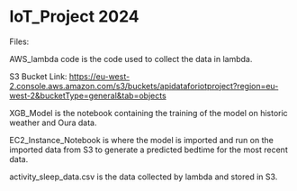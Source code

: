 # IoT_Project 2024

Files:

AWS_lambda code is the code used to collect the data in lambda.

S3 Bucket Link: https://eu-west-2.console.aws.amazon.com/s3/buckets/apidataforiotproject?region=eu-west-2&bucketType=general&tab=objects

XGB_Model is the notebook containing the training of the model on historic weather and Oura data.

EC2_Instance_Notebook is where the model is imported and run on the imported data from S3 to generate a predicted bedtime for the most recent data.

activity_sleep_data.csv is the data collected by lambda and stored in S3.


